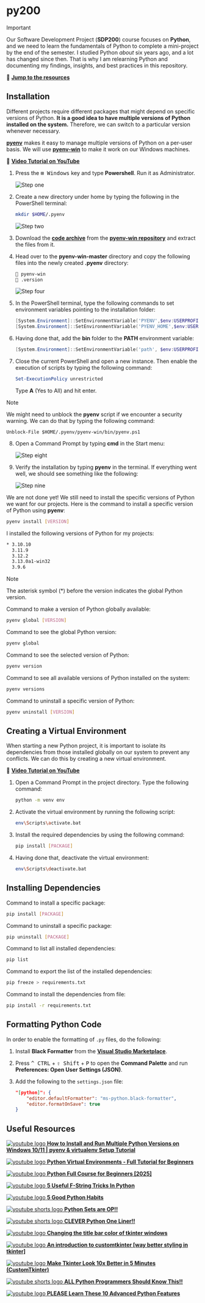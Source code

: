 # py200

> [!IMPORTANT]
> Our Software Development Project (**SDP200**) course focuses on **Python**, and we need to learn the fundamentals of Python to complete a mini-project by the end of the semester. I studied Python _about_ six years ago, and a lot has changed since then. That is why I am relearning Python and documenting my findings, insights, and best practices in this repository.

📌 [**Jump to the resources**](#useful-resources)

## Installation

Different projects require different packages that might depend on specific versions of Python. **It is a good idea to have multiple versions of Python installed on the system.** Therefore, we can switch to a particular version whenever necessary.

[**pyenv**](https://github.com/pyenv/pyenv) makes it easy to manage multiple versions of Python on a per-user basis. We will use [**pyenv-win**](https://github.com/pyenv-win/pyenv-win) to make it work on our Windows machines.

📌 [**Video Tutorial on YouTube**](https://youtu.be/HTx18uyyHw8?t=55)

1. Press the <kbd>⊞ Windows</kbd> key and type **Powershell**. Run it as Administrator.

    ![Step one](images/00.png)

2. Create a new directory under home by typing the following in the PowerShell terminal:

    ```bash
    mkdir $HOME/.pyenv
    ```

    ![Step two](images/01.png)

3. Download the [**code archive**](https://github.com/pyenv-win/pyenv-win/archive/refs/heads/master.zip) from the [**pyenv-win repository**](https://github.com/pyenv-win/pyenv-win) and extract the files from it.

4. Head over to the **pyenv-win-master** directory and copy the following files into the newly created **.pyenv** directory:

    ```bash
    📁 pyenv-win
    📄 .version
    ```

    ![Step four](images/02.png)

5. In the PowerShell terminal, type the following commands to set environment variables pointing to the installation folder:

    ```powershell
    [System.Environment]::SetEnvironmentVariable('PYENV',$env:USERPROFILE + "\.pyenv\pyenv-win\","User")
    [System.Environment]::SetEnvironmentVariable('PYENV_HOME',$env:USERPROFILE + "\.pyenv\pyenv-win\","User")
    ```

6. Having done that, add the **bin** folder to the **PATH** environment variable:

    ```powershell
    [System.Environment]::SetEnvironmentVariable('path', $env:USERPROFILE + "\.pyenv\pyenv-win\bin;" + $env:USERPROFILE + "\.pyenv\pyenv-win\shims;" + [System.Environment]::GetEnvironmentVariable('path', "User"),"User")
    ```

7. Close the current PowerShell and open a new instance. Then enable the execution of scripts by typing the following command:
    ```powershell
    Set-ExecutionPolicy unrestricted
    ```
    Type **A** (Yes to All) and hit enter.

> [!NOTE]
> We might need to unblock the **pyenv** script if we encounter a security warning. We can do that by typing the following command:
>
> ```
> Unblock-File $HOME/.pyenv/pyenv-win/bin/pyenv.ps1
> ```

8. Open a Command Prompt by typing **cmd** in the Start menu:

    ![Step eight](images/03.png)

9. Verify the installation by typing **pyenv** in the terminal. If everything went well, we should see something like the following:

    ![Step nine](images/04.png)

We are not done yet! We still need to install the specific versions of Python we want for our projects. Here is the command to install a specific version of Python using **pyenv**:

```bash
pyenv install [VERSION]
```

I installed the following versions of Python for my projects:

```bash
* 3.10.10
  3.11.9
  3.12.2
  3.13.0a1-win32
  3.9.6
```

> [!NOTE]
> The asterisk symbol (\*) before the version indicates the global Python version.

Command to make a version of Python globally available:

```bash
pyenv global [VERSION]
```

Command to see the global Python version:

```bash
pyenv global
```

Command to see the selected version of Python:

```bash
pyenv version
```

Command to see all available versions of Python installed on the system:

```bash
pyenv versions
```

Command to uninstall a specific version of Python:

```bash
pyenv uninstall [VERSION]
```

## Creating a Virtual Environment

When starting a new Python project, it is important to isolate its dependencies from those installed globally on our system to prevent any conflicts. We can do this by creating a new virtual environment.

📌 [**Video Tutorial on YouTube**](https://youtu.be/Y21OR1OPC9A?t=47)

1. Open a Command Prompt in the project directory. Type the following command:

    ```bash
    python -m venv env
    ```

2. Activate the virtual environment by running the following script:

    ```bash
    env\Scripts\activate.bat
    ```

3. Install the required dependencies by using the following command:

    ```bash
    pip install [PACKAGE]
    ```

4. Having done that, deactivate the virtual environment:

    ```bash
    env\Scripts\deactivate.bat
    ```

## Installing Dependencies

Command to install a specific package:

```bash
pip install [PACKAGE]
```

Command to uninstall a specific package:

```bash
pip uninstall [PACKAGE]
```

Command to list all installed dependencies:

```bash
pip list
```

Command to export the list of the installed dependencies:

```bash
pip freeze > requirements.txt
```

Command to install the dependencies from file:

```bash
pip install -r requirements.txt
```

## Formatting Python Code

In order to enable the formatting of `.py` files, do the following:

1. Install **Black Formatter** from the [**Visual Studio Marketplace**](https://marketplace.visualstudio.com/items?itemName=ms-python.black-formatter).

2. Press <kbd>^ CTRL</kbd> + <kbd>⇧ Shift</kbd> + <kbd>P</kbd> to open the **Command Palette** and run **Preferences: Open User Settings (JSON)**.

3. Add the following to the `settings.json` file:
    ```json
    "[python]": {
        "editor.defaultFormatter": "ms-python.black-formatter",
        "editor.formatOnSave": true
    }
    ```

## Useful Resources

[![youtube logo](./images/yt.svg) **How to Install and Run Multiple Python Versions on Windows 10/11 | pyenv & virtualenv Setup Tutorial**](https://www.youtube.com/watch?v=HTx18uyyHw8)

[![youtube logo](./images/yt.svg) **Python Virtual Environments - Full Tutorial for Beginners**](https://www.youtube.com/watch?v=Y21OR1OPC9A)

[![youtube logo](./images/yt.svg) **Python Full Course for Beginners [2025]**](https://www.youtube.com/watch?v=K5KVEU3aaeQ)

[![youtube logo](./images/yt.svg) **5 Useful F-String Tricks In Python**](https://www.youtube.com/watch?v=EoNOWVYKyo0)

[![youtube logo](./images/yt.svg) **5 Good Python Habits**](https://www.youtube.com/watch?v=I72uD8ED73U)

[![youtube shorts logo](./images/yts.svg) **Python Sets are OP!!**](https://www.youtube.com/shorts/32XIgqI3E0I)

[![youtube shorts logo](./images/yts.svg) **CLEVER Python One Liner!!**](https://www.youtube.com/shorts/-VuLJVt-FXw)

[![youtube logo](./images/yt.svg) **Changing the title bar color of tkinter windows**](https://www.youtube.com/watch?v=36PpT4Z22Os)

[![youtube logo](./images/yt.svg) **An introduction to customtkinter [way better styling in tkinter]**](https://www.youtube.com/watch?v=MvzK9Oguxcg)

[![youtube logo](./images/yt.svg) **Make Tkinter Look 10x Better in 5 Minutes (CustomTkinter)**](https://www.youtube.com/watch?v=Miydkti_QVE)

[![youtube shorts logo](./images/yts.svg) **ALL Python Programmers Should Know This!!**](https://www.youtube.com/shorts/g9fIWtSexLs)

[![youtube logo](./images/yt.svg) **PLEASE Learn These 10 Advanced Python Features**](https://youtu.be/6ViGc5NgdSw)
